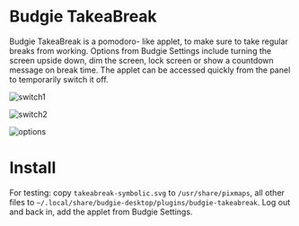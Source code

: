 # Budgie TakeaBreak

Budgie TakeaBreak is a pomodoro- like applet, to make sure to take regular breaks from working. Options from Budgie Settings include turning the screen upside down, dim the screen, lock screen or show a countdown message on break time. The applet can be accessed quickly from the panel to temporarily switch it off. 

![switch1](https://github.com/UbuntuBudgie/budgie-extras/blob/master/budgie-takeabreak/switch1.png)

![switch2](https://github.com/UbuntuBudgie/budgie-extras/blob/master/budgie-takeabreak/switch2.png)

![options](https://github.com/UbuntuBudgie/budgie-extras/blob/master/budgie-takeabreak/options.png)

# Install
For testing: copy `takeabreak-symbolic.svg` to `/usr/share/pixmaps`, all other files to `~/.local/share/budgie-desktop/plugins/budgie-takeabreak`. Log out and back in, add the applet from Budgie Settings.


